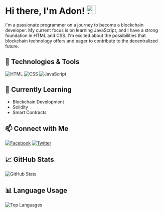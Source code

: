 # Hi there, I'm Adon! <img src="assets/hello.gif" width="28px" alt="hi">


I'm a passionate programmer on a journey to become a blockchain developer. My current focus is on learning JavaScript, and I have a strong foundation in HTML and CSS. I'm excited about the possibilities that blockchain technology offers and eager to contribute to the decentralized future.

## 🔧 Technologies & Tools

![HTML](https://img.shields.io/badge/HTML-Intermediate-orange)
![CSS](https://img.shields.io/badge/CSS-Intermediate-blue)
![JavaScript](https://img.shields.io/badge/JavaScript-Intermediate-yellow)

## 🌱 Currently Learning

- Blockchain Development
- Solidity
- Smart Contracts

## 📫 Connect with Me

[![Facebook](https://img.shields.io/badge/Facebook-adon6-blue)](https://www.facebook.com/adon6)
[![Twitter](https://img.shields.io/badge/Twitter-adonbhuiyan-blue)](https://www.twitter.com/adonbhuiyan)

## 📈 GitHub Stats

![GitHub Stats](https://github-readme-stats.vercel.app/api?username=yourusername&show_icons=true&count_private=true)

## 📊 Language Usage

![Top Languages](https://github-readme-stats.vercel.app/api/top-langs/?username=yourusername&layout=compact)


